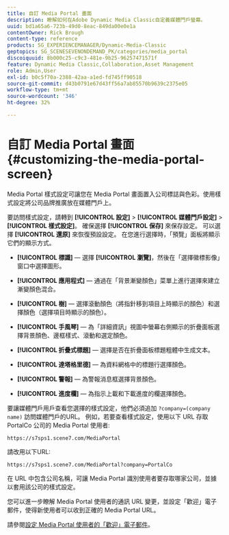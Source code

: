 ```yaml
---
title: 自訂 Media Portal 畫面
description: 瞭解如何在Adobe Dynamic Media Classic自定義媒體門戶螢幕。
uuid: bd1a65a6-723b-49d0-8eac-849da00e0e1a
contentOwner: Rick Brough
content-type: reference
products: SG_EXPERIENCEMANAGER/Dynamic-Media-Classic
geptopics: SG_SCENESEVENONDEMAND_PK/categories/media_portal
discoiquuid: 8b000c25-c9c3-481e-9b25-96257471571f
feature: Dynamic Media Classic,Collaboration,Asset Management
role: Admin,User
exl-id: b0c5f70a-2388-42aa-a1ed-fd745ff90518
source-git-commit: d43b0791e67d43ff56a7ab85570b9639c2375e05
workflow-type: tm+mt
source-wordcount: '346'
ht-degree: 32%

---
```


# 自訂 Media Portal 畫面{#customizing-the-media-portal-screen}

Media Portal 樣式設定可讓您在 Media Portal 畫面置入公司標誌與色彩。使用樣式設定將公司品牌推廣放在媒體門戶上。

要訪問樣式設定，請轉到 **[!UICONTROL 設定]** > **[!UICONTROL 媒體門戶設定]** > **[!UICONTROL 樣式設定]**。 確保選擇 **[!UICONTROL 保存]** 來保存設定。 可以選擇 **[!UICONTROL 還原]** 來恢復預設設定。 在您進行選擇時，「預覽」面板將顯示它們的顯示方式。

* **[!UICONTROL 標識]**  — 選擇 **[!UICONTROL 瀏覽]**，然後在「選擇徽標影像」窗口中選擇圖形。

* **[!UICONTROL 應用程式]**  — 通過在「背景漸變顏色」菜單上進行選擇來建立漸變顏色混合。

* **[!UICONTROL 樹]**  — 選擇滾動顏色（將指針移到項目上時顯示的顏色）和選擇顏色（選擇項目時顯示的顏色）。

* **[!UICONTROL 手風琴]**  — 為「詳細資訊」視圖中螢幕右側顯示的折疊面板選擇背景顏色、邊框樣式、滾動和選定顏色。

* **[!UICONTROL 折疊式標題]**  — 選擇是否在折疊面板標題粗體中生成文本。

* **[!UICONTROL 達塔格里德]**  — 為資料網格中的標題行選擇顏色。

* **[!UICONTROL 警報]**  — 為警報消息框選擇背景顏色。

* **[!UICONTROL 進度欄]**  — 為指示上載和下載進度的欄選擇顏色。

要讓媒體門戶用戶查看您選擇的樣式設定，他們必須追加 `?company=(company name)` 訪問媒體門戶的URL。 例如，若要查看樣式設定，使用以下 URL 存取 PortalCo 公司的 Media Portal 使用者:

`https://s7sps1.scene7.com/MediaPortal`

請改用以下URL:

`https://s7sps1.scene7.com/MediaPortal?company=PortalCo`

在 URL 中包含公司名稱，可讓 Media Portal 識別使用者要存取哪家公司，並據以套用該公司的樣式設定。

您可以進一步瞭解 Media Portal 使用者的通訊 URL 變更，並設定「歡迎」電子郵件，使得新使用者可以收到正確的 Media Portal URL。

請參閱[設定 Media Portal 使用者的「歡迎」電子郵件](adding-media-portal-users.md#setting_up_the_welcome_e_mail_message_for_media_portal_users)。

